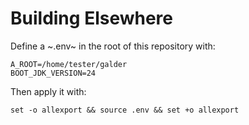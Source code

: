 # Building Elsewhere

Define a ~.env~ in the root of this repository with:

```shell
A_ROOT=/home/tester/galder
BOOT_JDK_VERSION=24
```

Then apply it with:

```shell
set -o allexport && source .env && set +o allexport
```
